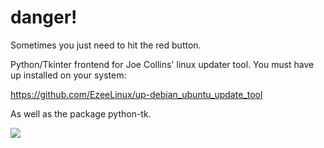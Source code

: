 # danger!
Sometimes you just need to hit the red button.

Python/Tkinter frontend for Joe Collins' linux updater tool. You must have up installed on your system:

https://github.com/EzeeLinux/up-debian_ubuntu_update_tool

As well as the package python-tk.

![](https://github.com/porkostomus/uppy/blob/master/shot-2018-01-30_07-44-08.png)
